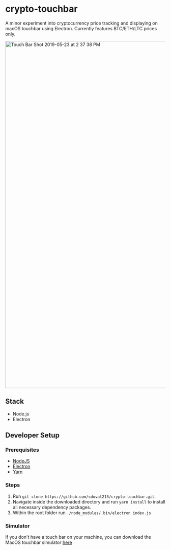 # crypto-touchbar
A minor experiment into cryptocurrency price tracking and displaying on macOS touchbar using Electron. Currently features BTC/ETH/LTC prices only. 

<img width="1085" alt="Touch Bar Shot 2019-05-23 at 2 37 38 PM" src="https://user-images.githubusercontent.com/8068753/58291522-94efd480-7d72-11e9-837e-88f53ebe9bda.png">

## Stack

- Node.js
- Electron

## Developer Setup

### Prerequisites

- [NodeJS](https://nodejs.org/en/)
- [Electron](https://electronjs.org/)
- [Yarn](https://yarnpkg.com/en/)

### Steps

1.  Run `git clone https://github.com/sduval215/crypto-touchbar.git`.
1.  Navigate inside the downloaded directory and run `yarn install` to install all necessary dependency packages.
1.  Within the root folder run `./node_modules/.bin/electron index.js`

### Simulator

If you don't have a touch bar on your machine, you can download the MacOS touchbar simulator [here](https://github.com/sindresorhus/touch-bar-simulator)
